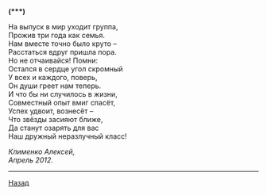﻿**(\*\*\*)**  

На выпуск в мир уходит группа,  
Прожив три года как семья.  
Нам вместе точно было круто –  
Расстаться вдруг пришла пора.  
Но не отчаивайся! Помни:  
Остался в сердце угол скромный  
У всех и каждого, поверь,  
Он души греет нам теперь.  
И что бы ни случилось в жизни,  
Совместный опыт вмиг спасёт,  
Успех удвоит, вознесёт –  
Что звёзды засияют ближе,  
Да станут озарять для вас  
Наш дружный неразлучный класс!  

_Клименко Алексей,_  
_Апрель 2012._  

---

[Назад](./)

